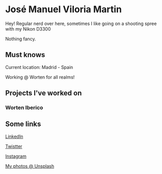# José Manuel Viloria Martin
Hey!
Regular nerd over here, sometimes I like going on a shooting spree with my Nikon D3300

Nothing fancy.

## Must knows
Current location: Madrid - Spain

Working @ Worten for all realms!

## Projects I've worked on

### Worten Iberico


## Some links
[LinkedIn](https://www.linkedin.com/in/kbono)

[Twistter](https://www.twitter.com/anotherspanish)

[Instagram](https://www.instagram.com/josekbono)

[My photos @ Unsplash](https://unsplash.com/@josekbono)
